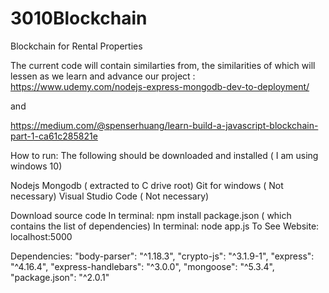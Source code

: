 # 3010Blockchain
Blockchain for Rental Properties

The current code will contain similarties from, the similarities of which will lessen as we learn and advance our project :
https://www.udemy.com/nodejs-express-mongodb-dev-to-deployment/

and

https://medium.com/@spenserhuang/learn-build-a-javascript-blockchain-part-1-ca61c285821e


How to run:
The following should be downloaded and installed ( I am using windows 10)

Nodejs
Mongodb ( extracted to C drive root) 
Git for windows ( Not necessary)
Visual Studio Code ( Not necessary)

Download source code
In terminal: npm install package.json ( which contains the list of dependencies)
In terminal: node app.js
To See Website: localhost:5000

Dependencies:
    "body-parser": "^1.18.3",
    "crypto-js": "^3.1.9-1",
    "express": "^4.16.4",
    "express-handlebars": "^3.0.0",
    "mongoose": "^5.3.4",
    "package.json": "^2.0.1"
	
